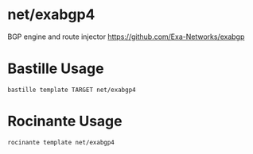 # net/exabgp4
BGP engine and route injector
https://github.com/Exa-Networks/exabgp

# Bastille Usage
```shell
bastille template TARGET net/exabgp4
```

# Rocinante Usage
```shell
rocinante template net/exabgp4
```
